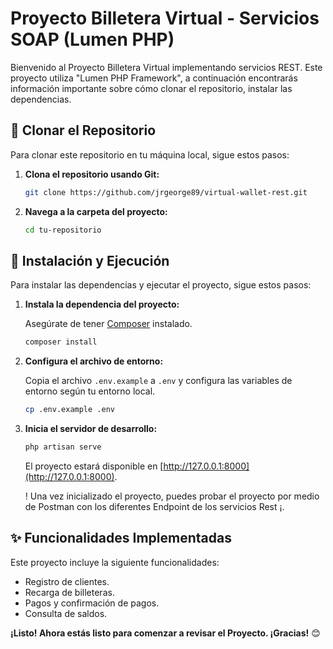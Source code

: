 # Proyecto Billetera Virtual - Servicios SOAP (Lumen PHP)

Bienvenido al Proyecto Billetera Virtual implementando servicios REST. Este proyecto utiliza "Lumen PHP Framework", a continuación encontrarás información importante sobre cómo clonar el repositorio, instalar las dependencias.

## 🚀 Clonar el Repositorio

Para clonar este repositorio en tu máquina local, sigue estos pasos:

1. **Clona el repositorio usando Git:**

    ```bash
    git clone https://github.com/jrgeorge89/virtual-wallet-rest.git
    ```

2. **Navega a la carpeta del proyecto:**

    ```bash
    cd tu-repositorio
    ```

## 🔧 Instalación y Ejecución

Para instalar las dependencias y ejecutar el proyecto, sigue estos pasos:

1. **Instala la dependencia del proyecto:**

    Asegúrate de tener [Composer](https://getcomposer.org/) instalado.

    ```bash
    composer install
    ```

2. **Configura el archivo de entorno:**

    Copia el archivo `.env.example` a `.env` y configura las variables de entorno según tu entorno local.

    ```bash
    cp .env.example .env
    ```

3. **Inicia el servidor de desarrollo:**

    ```bash
    php artisan serve
    ```

   El proyecto estará disponible en [http://127.0.0.1:8000](http://127.0.0.1:8000).

   ! Una vez inicializado el proyecto, puedes probar el proyecto por medio de Postman con los diferentes Endpoint de los servicios Rest ¡.

## ✨ Funcionalidades Implementadas

Este proyecto incluye la siguiente funcionalidades:

- Registro de clientes.
- Recarga de billeteras.
- Pagos y confirmación de pagos.
- Consulta de saldos.

**¡Listo! Ahora estás listo para comenzar a revisar el Proyecto. ¡Gracias!** 😊
